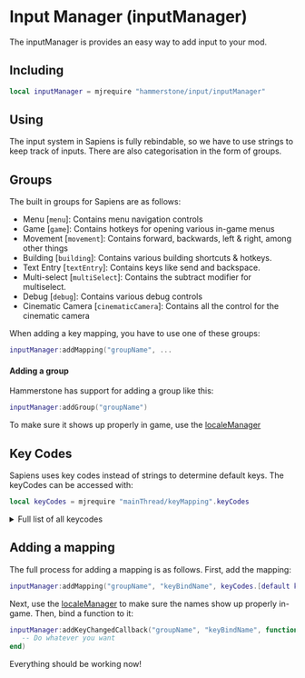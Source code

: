 # Input Manager (inputManager)
The inputManager is provides an easy way to add input to your mod. 
## Including
```lua
local inputManager = mjrequire "hammerstone/input/inputManager"
```

## Using
The input system in Sapiens is fully rebindable, so we have to use strings to keep track of inputs. There are also categorisation in the form of groups.

## Groups
The built in groups for Sapiens are as follows:
* Menu [`menu`]: Contains menu navigation controls
* Game [`game`]: Contains hotkeys for opening various in-game menus
* Movement [`movement`]: Contains forward, backwards, left & right, among other things
* Building [`building`]: Contains various building shortcuts & hotkeys. 
* Text Entry [`textEntry`]: Contains keys like send and backspace.
* Multi-select [`multiSelect`]: Contains the subtract modifier for multiselect. 
* Debug [`debug`]: Contains various debug controls
* Cinematic Camera [`cinematicCamera`]: Contains all the control for the cinematic camera

When adding a key mapping, you have to use one of these groups:
```lua
inputManager:addMapping("groupName", ...
```

#### Adding a group
Hammerstone has support for adding a group like this:
```lua
inputManager:addGroup("groupName")
```
To make sure it shows up properly in game, use the [localeManager](locale-manager.md)

## Key Codes
Sapiens uses key codes instead of strings to determine default keys. The keyCodes can be accessed with:
```lua
local keyCodes = mjrequire "mainThread/keyMapping".keyCodes
```
<details>
  <summary>Full list of all keycodes</summary>

* backspace
* tab
* key_return
* escape
* space
* exclaim
* quotedbl
* hash
* dollar
* percent
* ampersand
* quote
* leftparen
* rightparen
* asterisk
* plus
* comma
* minus
* period
* slash
* key_0
* key_1
* key_2
* key_3
* key_4
* key_5
* key_6
* key_7
* key_8
* key_9
* colon
* semicolon
* less
* equals
* greater
* question
* at
* leftbracket
* backslash
* rightbracket
* caret
* underscore
* backquote
* a
* b
* c
* d
* e
* f
* g
* h
* i
* j
* k
* l
* m
* n
* o
* p
* q
* r
* s
* t
* u
* v
* w
* x
* y
* z
* delete
* capslock
* f1
* f2
* f3
* f4
* f5
* f6
* f7
* f8
* f9
* f10
* f11
* f12
* printscreen
* scrolllock
* pause
* insert
* home
* pageup
* key_end
* pagedown
* right
* left
* down
* up
* numlockclear
* kp_divide
* kp_multiply
* kp_minus
* kp_plus
* kp_enter
* kp_1
* kp_2
* kp_3
* kp_4
* kp_5
* kp_6
* kp_7
* kp_8
* kp_9
* kp_0
* kp_period
* application
* power
* kp_equals
* f13
* f14
* f15
* f16
* f17
* f18
* f19
* f20
* f21
* f22
* f23
* f24
* execute
* help
* menu
* select
* stop
* again
* undo
* cut
* copy
* paste
* find
* mute
* volumeup
* volumedown
* kp_comma
* kp_equalsas400
* alterase
* sysreq
* cancel
* clear
* prior
* return2
* separator
* out
* oper
* clearagain
* crsel
* exsel
* kp_00
* kp_000
* thousandsseparator
* decimalseparator
* currencyunit
* currencysubunit
* kp_leftparen
* kp_rightparen
* kp_leftbrace
* kp_rightbrace
* kp_tab
* kp_backspace
* kp_a
* kp_b
* kp_c
* kp_d
* kp_e
* kp_f
* kp_xor
* kp_power
* kp_percent
* kp_less
* kp_greater
* kp_ampersand
* kp_dblampersand
* kp_verticalbar
* kp_dblverticalbar
* kp_colon
* kp_hash
* kp_space
* kp_at
* kp_exclam
* kp_memstore
* kp_memrecall
* kp_memclear
* kp_memadd
* kp_memsubtract
* kp_memmultiply
* kp_memdivide
* kp_plusminus
* kp_clear
* kp_clearentry
* kp_binary
* kp_octal
* kp_decimal
* kp_hexadecimal
* lctrl
* lshift
* lalt
* lgui
* rctrl
* rshift
* ralt
* rgui
* mode
* audionext
* audioprev
* audiostop
* audioplay
* audiomute
* mediaselect
* www
* mail
* calculator
* computer
* ac_search
* ac_home
* ac_back
* ac_forward
* ac_stop
* ac_refresh
* ac_bookmarks
* brightnessdown
* brightnessup
* displayswitch
* kbdillumtoggle
* kbdillumdown
* kbdillumup
* eject
* sleep

</details>

## Adding a mapping
The full process for adding a mapping is as follows. First, add the mapping:
```lua
inputManager:addMapping("groupName", "keyBindName", keyCodes.[default key], keyCodes.[secondary key] or nil)
```
Next, use the [localeManager](locale-manager.md) to make sure the names show up properly in-game. Then, bind a function to it:
```lua
inputManager:addKeyChangedCallback("groupName", "keyBindName", function (isDown, isRepeat)
   -- Do whatever you want
end)
```
Everything should be working now!

